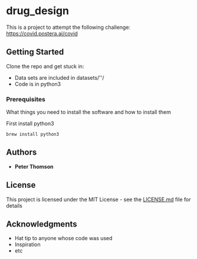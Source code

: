 # drug_design

This is a project to attempt the following challenge: https://covid.postera.ai/covid

## Getting Started

Clone the repo and get stuck in:
* Data sets are included in datasets/'<source>'/
* Code is in python3

### Prerequisites

What things you need to install the software and how to install them

First install python3
```
brew install python3

```


## Authors

* **Peter Thomson**

## License

This project is licensed under the MIT License - see the [LICENSE.md](LICENSE.md) file for details

## Acknowledgments

* Hat tip to anyone whose code was used
* Inspiration
* etc
